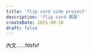 ```yaml
---
title: 'flip card side project'
description: 'flip card 撰寫'
createDate: 2025-09-10
draft: false
---
```


內文……fdsfsf

